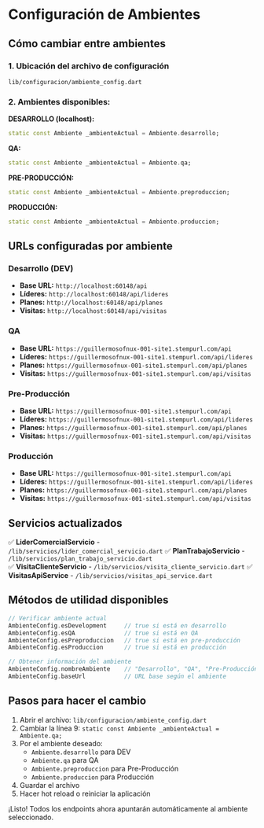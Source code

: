 # Configuración de Ambientes

## Cómo cambiar entre ambientes

### 1. Ubicación del archivo de configuración
```
lib/configuracion/ambiente_config.dart
```

### 2. Ambientes disponibles:

**DESARROLLO (localhost):**
```dart
static const Ambiente _ambienteActual = Ambiente.desarrollo;
```

**QA:**
```dart
static const Ambiente _ambienteActual = Ambiente.qa;
```

**PRE-PRODUCCIÓN:**
```dart
static const Ambiente _ambienteActual = Ambiente.preproduccion;
```

**PRODUCCIÓN:**
```dart
static const Ambiente _ambienteActual = Ambiente.produccion;
```

## URLs configuradas por ambiente

### Desarrollo (DEV)
- **Base URL:** `http://localhost:60148/api`
- **Líderes:** `http://localhost:60148/api/lideres`
- **Planes:** `http://localhost:60148/api/planes`
- **Visitas:** `http://localhost:60148/api/visitas`

### QA
- **Base URL:** `https://guillermosofnux-001-site1.stempurl.com/api`
- **Líderes:** `https://guillermosofnux-001-site1.stempurl.com/api/lideres`
- **Planes:** `https://guillermosofnux-001-site1.stempurl.com/api/planes`
- **Visitas:** `https://guillermosofnux-001-site1.stempurl.com/api/visitas`

### Pre-Producción
- **Base URL:** `https://guillermosofnux-001-site1.stempurl.com/api`
- **Líderes:** `https://guillermosofnux-001-site1.stempurl.com/api/lideres`
- **Planes:** `https://guillermosofnux-001-site1.stempurl.com/api/planes`
- **Visitas:** `https://guillermosofnux-001-site1.stempurl.com/api/visitas`

### Producción
- **Base URL:** `https://guillermosofnux-001-site1.stempurl.com/api`
- **Líderes:** `https://guillermosofnux-001-site1.stempurl.com/api/lideres`
- **Planes:** `https://guillermosofnux-001-site1.stempurl.com/api/planes`
- **Visitas:** `https://guillermosofnux-001-site1.stempurl.com/api/visitas`

## Servicios actualizados

✅ **LiderComercialServicio** - `/lib/servicios/lider_comercial_servicio.dart`
✅ **PlanTrabajoServicio** - `/lib/servicios/plan_trabajo_servicio.dart`  
✅ **VisitaClienteServicio** - `/lib/servicios/visita_cliente_servicio.dart`
✅ **VisitasApiService** - `/lib/servicios/visitas_api_service.dart`

## Métodos de utilidad disponibles

```dart
// Verificar ambiente actual
AmbienteConfig.esDevelopment     // true si está en desarrollo
AmbienteConfig.esQA              // true si está en QA
AmbienteConfig.esPreproduccion   // true si está en pre-producción
AmbienteConfig.esProduccion      // true si está en producción

// Obtener información del ambiente
AmbienteConfig.nombreAmbiente    // "Desarrollo", "QA", "Pre-Producción" o "Producción"
AmbienteConfig.baseUrl           // URL base según el ambiente
```

## Pasos para hacer el cambio

1. Abrir el archivo: `lib/configuracion/ambiente_config.dart`
2. Cambiar la línea 9: `static const Ambiente _ambienteActual = Ambiente.qa;`
3. Por el ambiente deseado:
   - `Ambiente.desarrollo` para DEV
   - `Ambiente.qa` para QA
   - `Ambiente.preproduccion` para Pre-Producción
   - `Ambiente.produccion` para Producción
4. Guardar el archivo
5. Hacer hot reload o reiniciar la aplicación

¡Listo! Todos los endpoints ahora apuntarán automáticamente al ambiente seleccionado.
